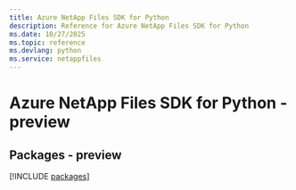 ```yaml
---
title: Azure NetApp Files SDK for Python
description: Reference for Azure NetApp Files SDK for Python
ms.date: 10/27/2025
ms.topic: reference
ms.devlang: python
ms.service: netappfiles
---
```

# Azure NetApp Files SDK for Python - preview
## Packages - preview
[!INCLUDE [packages](netapp-files-index.md)]